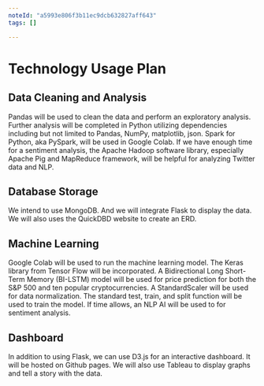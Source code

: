 ```yaml
---
noteId: "a5993e806f3b11ec9dcb632827aff643"
tags: []

---
```


# Technology Usage Plan

## Data Cleaning and Analysis
Pandas will be used to clean the data and perform an exploratory analysis. Further analysis will be completed in Python utilizing dependencies including but not limited to Pandas, NumPy, matplotlib, json. Spark for Python, aka PySpark, will be used in Google Colab. If we have enough time for a sentiment analysis, the Apache Hadoop software library, especially Apache Pig and MapReduce framework, will be helpful for analyzing Twitter data and NLP.


## Database Storage
We intend to use MongoDB. And we will integrate Flask to display the data. We will also uses the QuickDBD website to create an ERD.


## Machine Learning
Google Colab will be used to run the machine learning model. The Keras library from Tensor Flow will be incorporated. A Bidirectional Long Short-Term Memory (BI-LSTM) model will be used for price prediction for both the S&P 500 and ten popular cryptocurrencies. A StandardScaler will be used for data normalization. The standard test, train, and split function will be used to train the model.
If time allows, an NLP AI will be used to for sentiment analysis.


## Dashboard
In addition to using Flask, we can use D3.js for an interactive dashboard. It will be hosted on Github pages. We will also use Tableau to display graphs and tell a story with the data.